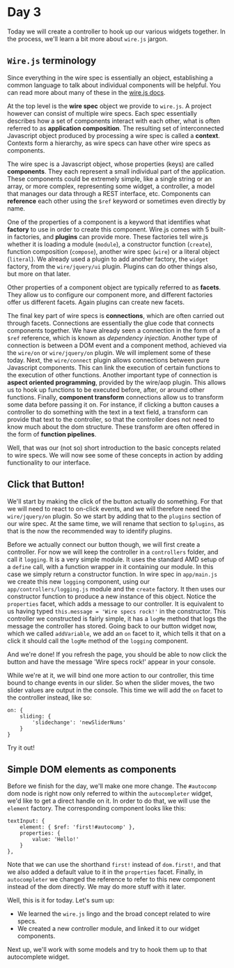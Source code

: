 Day 3
=====


Today we will create a controller to hook up our various widgets together. In the process, we'll learn a bit more about `wire.js` jargon.

`Wire.js` terminology
---------------------

Since everything in the wire spec is essentially an object, establishing a common language to talk about individual components will be helpful. You can read more about many of these in the [wire.js docs](https://github.com/cujojs/wire/blob/master/docs/concepts.md).

At the top level is the **wire spec** object we provide to `wire.js`. A project however can consist of multiple wire specs. Each spec essentially describes how a set of components interact with each other, what is often referred to as **application composition**. The resulting set of interconnected Javascript object produced by processing a wire spec is called a **context**. Contexts form a hierarchy, as wire specs can have other wire specs as components.

The wire spec is a Javascript object, whose properties (keys) are called **components**. They each represent a small individual part of the application. These components could be extremely simple, like a single string or an array, or more complex, representing some widget, a controller, a model that manages our data through a REST interface, etc. Components can **reference** each other using the `$ref` keyword or sometimes even directly by name.

One of the properties of a component is a keyword that identifies what **factory** to use in order to create this component. Wire.js comes with 5 built-in factories, and **plugins** can provide more. These factories tell wire.js whether it is loading a module (`module`), a constructor function (`create`), function composition (`compose`), another wire spec (`wire`) or a literal object (`literal`). We already used a plugin to add another factory, the `widget` factory, from the `wire/jquery/ui` plugin. Plugins can do other things also, but more on that later.

Other properties of a component object are typically referred to as **facets**. They allow us to configure our component more, and different factories offer us different facets. Again plugins can create new facets.

The final key part of wire specs is **connections**, which are often carried out through facets. Connections are essentially the glue code that connects components together. We have already seen a connection in the form of a `$ref` reference, which is known as *dependency injection*.  Another type of connection is between a DOM event and a component method, achieved via the `wire/on` or `wire/jquery/on` plugin. We will implement some of these today. Next, the `wire/connect` plugin allows connections between pure Javascript components. This can link the execution of certain functions to the execution of other functions. Another important type of connection is **aspect oriented programming**, provided by the wire/aop plugin. This allows us to hook up functions to be executed before, after, or around other functions. Finally, **component transform** connections allow us to transform some data before passing it on. For instance, if clicking a button causes a controller to do something with the text in a text field, a transform can provide that text to the controller, so that the controller does not need to know much about the dom structure. These transform are often offered in the form of **function pipelines**.

Well, that was our (not so) short introduction to the basic concepts related to wire specs. We will now see some of these concepts in action by adding functionality to our interface.

Click that Button!
------------------

We'll start by making the click of the button actually do something. For that we will need to react to on-click events, and we will therefore need the `wire/jquery/on` plugin. So we start by adding that to the `plugins` section of our wire spec. At the same time, we will rename that section to `$plugins`, as that is the now the recommended way to identify plugins.

Before we actually connect our button though, we will first create a controller. For now we will keep the controller in a `controllers` folder, and call it `logging`. It is a very simple module. It uses the standard AMD setup of a `define` call, with a function wrapper in it containing our module. In this case we simply return a constructor function. In wire spec in `app/main.js` we create this new `logging` component, using our `app/controllers/logging.js` module and the `create` factory. It then uses our constructor function to produce a new instance of this object. Notice the `properties` facet, which adds a message to our controller. It is equivalent to us having typed `this.message = 'Wire specs rock!'` in the constructor. This controller we constructed is fairly simple, it has a `logMe` method that logs the message the controller has stored. Going back to our button widget now, which we called `addVariable`, we add an `on` facet to it, which tells it that on a click it should call the `logMe` method of the `logging` component.

And we're done! If you refresh the page, you should be able to now click the button and have the message 'Wire specs rock!' appear in your console.

While we're at it, we will bind one more action to our controller, this time bound to change events in our slider. So when the slider moves, the two slider values are output in the console. This time we will add the `on` facet to the controller instead, like so:

    on: {
    	sliding: {
    		'slidechange': 'newSliderNums'
    	}
    }

Try it out!

Simple DOM elements as components
---------------------------------

Before we finish for the day, we'll make one more change. The `#autocomp` dom node is right now only referred to within the `autocompleter` widget, we'd like to get a direct handle on it. In order to do that, we will use the `element` factory. The corresponding component looks like this:

    textInput: {
    	element: { $ref: 'first!#autocomp' },
    	properties: {
    		value: 'Hello!'
    	}
    },

Note that we can use the shorthand `first!` instead of `dom.first!`, and that we also added a default value to it in the `properties` facet. Finally, in `autocompleter` we changed the reference to refer to this new component instead of the dom directly. We may do more stuff with it later.

Well, this is it for today. Let's sum up:

- We learned the `wire.js` lingo and the broad concept related to wire specs.
- We created a new controller module, and linked it to our widget components.

Next up, we'll work with some models and try to hook them up to that autocomplete widget.